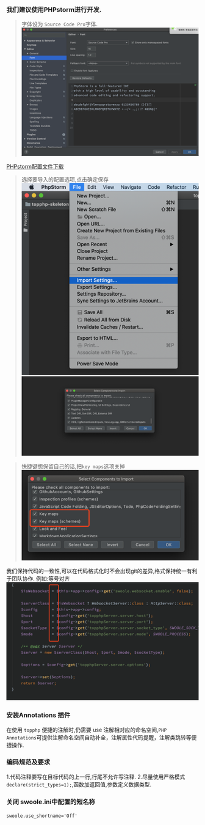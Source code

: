 ### 我们建议使用PHPstorm进行开发.  
> 字体设为 `Source Code Pro`字体.  
> ![](/assets/WX20200206-155821@2x.png)

[PHPstorm配置文件下载](/assets/settings.zip)

>选择要导入的配置选项,点击确定保存
![](/assets/settings.png)![](/assets/settings2.png)

>快捷键想保留自己的话,把`key maps`选项关掉
![](/assets/settings3.png)

我们保持代码的一致性,可以在代码格式化时不会出现git的差异,格式保持统一有利于团队协作.
例如:等号对齐
![](/assets/WX20200206-161139@2x.png)

### 安装Annotations 插件
在使用 `topphp` 便捷的注解时,仍需要 use 注解相对应的命名空间,`PHP Annotations`可提供注解命名空间自动补全，注解属性代码提醒，注解类跳转等便捷操作.

### 编码规范及要求
1.代码注释要写在目标代码的上一行,行尾不允许写注释.
2.尽量使用严格模式 `declare(strict_types=1);`,函数加返回值,参数定义数据类型.

### 关闭 swoole.ini中配置的短名称
`swoole.use_shortname='Off'`